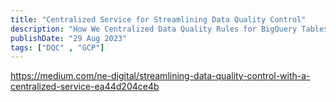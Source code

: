 ```yaml
---
title: "Centralized Service for Streamlining Data Quality Control"
description: "How We Centralized Data Quality Rules for BigQuery Tables with a Unified Service"
publishDate: "29 Aug 2023"
tags: ["DQC" , "GCP"]
---
```


<a> https://medium.com/ne-digital/streamlining-data-quality-control-with-a-centralized-service-ea44d204ce4b </a>
